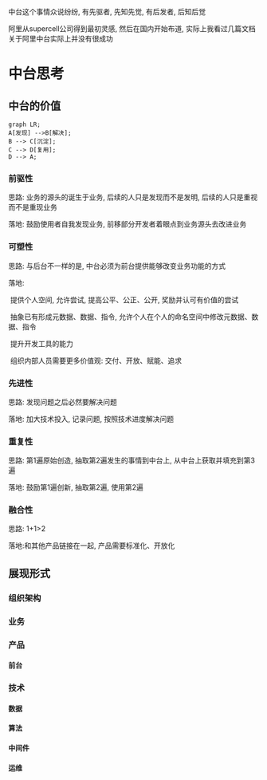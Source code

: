 中台这个事情众说纷纷, 有先驱者, 先知先觉, 有后发者, 后知后觉

阿里从supercell公司得到最初灵感, 然后在国内开始布道, 实际上我看过几篇文档关于阿里中台实际上并没有很成功

# 中台思考

## 中台的价值

```mermaid
graph LR;
A[发现] -->B[解决];
B --> C[沉淀];
C --> D[复用];
D --> A;
```



### 前驱性

思路: 业务的源头的诞生于业务, 后续的人只是发现而不是发明, 后续的人只是重视而不是重现业务

落地: 鼓励使用者自我发现业务, 前移部分开发者着眼点到业务源头去改进业务

### 可塑性

思路: 与后台不一样的是, 中台必须为前台提供能够改变业务功能的方式



落地: 

​	提供个人空间, 允许尝试, 提高公平、公正、公开, 奖励并认可有价值的尝试

​	抽象已有形成元数据、数据、指令, 允许个人在个人的命名空间中修改元数据、数据、指令

​	提升开发工具的能力

​	组织内部人员需要更多价值观: 交付、开放、赋能、追求

### 先进性

思路: 发现问题之后必然要解决问题

落地: 加大技术投入, 记录问题, 按照技术进度解决问题

### 重复性

思路: 第1遍原始创造, 抽取第2遍发生的事情到中台上, 从中台上获取并填充到第3遍

落地: 鼓励第1遍创新, 抽取第2遍, 使用第2遍

### 融合性

思路: 1+1>2

落地:和其他产品链接在一起, 产品需要标准化、开放化



## 展现形式

### 组织架构

### 业务

### 产品

#### 前台

### 技术

#### 数据

#### 算法

#### 中间件

#### 运维



























​	





​	

